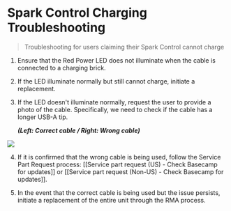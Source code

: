 # Spark Control Charging Troubleshooting

> Troubleshooting for users claiming their Spark Control cannot charge

1. Ensure that the Red Power LED does not illuminate when the cable is connected to a charging brick.
2. If the LED illuminate normally but still cannot charge, initiate a replacement.
3. If the LED doesn't illuminate normally, request the user to provide a photo of the cable. Specifically, we need to check if the cable has a longer USB-A tip.
   
   ***(Left: Correct cable / Right: Wrong cable)***
   
![](https://lh6.googleusercontent.com/UjVtclkEzvmWK47cycvRXMdJAxzPnBlM8JMXx3LJUaUVlEPOUsffSaP1MFZrNJvXBP-YtZspvhjxlAxHn0GkZz3p1YRze3COZM4MbGFgrc6c5axfWss3XCo37CXecmyuPTnosCV2324rjA5AANuc3Sw)
   
4. If it is confirmed that the wrong cable is being used, follow the Service Part Request process: [[Service part request (US) - Check Basecamp for updates]] or [[Service part request (Non-US) - Check Basecamp for updates]].
   
5. In the event that the correct cable is being used but the issue persists, initiate a replacement of the entire unit through the RMA process.